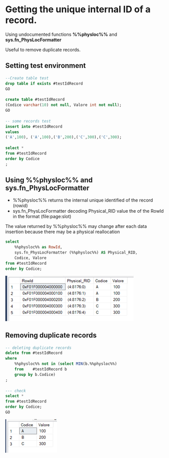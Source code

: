 # Getting the unique internal ID of a record.

Using undocumented functions **%%physloc%%**  and **sys.fn_PhysLocFormatter**

Useful to remove duplicate records.

## Setting test environment

``` SQL
--Create table test
drop table if exists #testIdRecord
GO

create table #testIdRecord
(Codice varchar(10) not null, Valore int not null);
GO

-- some records test
insert into #testIdRecord 
values
('A',100), ('A',100),('B',200),('C',300),('C',300);

select * 
from #testIdRecord
order by Codice
;
```

## Using  **%%physloc%%**  and **sys.fn_PhysLocFormatter**

- %%physloc%% returns the internal unique identified of the record (rowid)
- sys.fn_PhysLocFormatter decoding Physical_RID value the of the RowId in the format (file:page:slot)
  
The value returned by %%physloc%% may change after each data insertion because there may be a physical reallocation


``` SQL
select 
    %%physloc%% as RowId, 
    sys.fn_PhysLocFormatter (%%physloc%%) AS Physical_RID, 
    Codice, Valore
from #testIdRecord
order by Codice;
```

![Alt text](assets/physloc01.png)

## Removing duplicate records

``` SQL
-- deleting duplicate records
delete from #testIdRecord
where 
    %%physloc%% not in (select MIN(b.%%physloc%%)
    from    #testIdRecord b
    group by b.Codice)
;

--- check
select * 
from #testIdRecord
order by Codice;
GO
```

![Alt text](assets/physloc02.png)